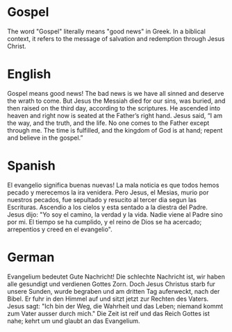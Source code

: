 # Gospel
The word "Gospel" literally means "good news" in Greek. In a biblical context, it refers to the message of salvation and redemption through Jesus Christ. 

# English
Gospel means good news! The bad news is we have all sinned and deserve the wrath to come. But Jesus the Messiah died for our sins, was buried, and then raised on the third day, according to the scriptures. He ascended into heaven and right now is seated at the Father’s right hand. Jesus said, “I am the way, and the truth, and the life. No one comes to the Father except through me. The time is fulfilled, and the kingdom of God is at hand; repent and believe in the gospel.”

# Spanish
El evangelio significa buenas nuevas! La mala noticia es que todos hemos pecado y merecemos la ira venidera. Pero Jesus, el Mesias, murio por nuestros pecados, fue sepultado y resucito al tercer dia segun las Escrituras. Ascendio a los cielos y esta sentado a la diestra del Padre. Jesus dijo: "Yo soy el camino, la verdad y la vida. Nadie viene al Padre sino por mi. El tiempo se ha cumplido, y el reino de Dios se ha acercado; arrepentios y creed en el evangelio".

# German
Evangelium bedeutet Gute Nachricht! Die schlechte Nachricht ist, wir haben alle gesundigt und verdienen Gottes Zorn. Doch Jesus Christus starb fur unsere Sunden, wurde begraben und am dritten Tag auferweckt, nach der Bibel. Er fuhr in den Himmel auf und sitzt jetzt zur Rechten des Vaters. Jesus sagt: "Ich bin der Weg, die Wahrheit und das Leben; niemand kommt zum Vater ausser durch mich." Die Zeit ist reif und das Reich Gottes ist nahe; kehrt um und glaubt an das Evangelium.
